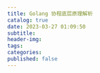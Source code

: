 ```yaml
---
title: Golang 协程底层原理解析
catalog: true
date: 2023-03-27 01:09:50
subtitle:
header-img:
tags:
categories:
published: false
---
```

